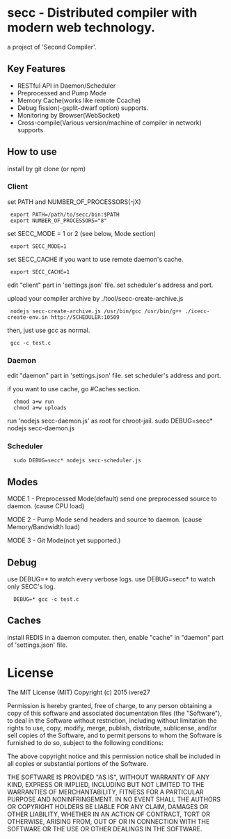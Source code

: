 # secc - Distributed compiler with modern web technology.

a project of 'Second Compiler'.

## Key Features

- RESTful API in Daemon/Scheduler
- Preprocessed and Pump Mode
- Memory Cache(works like remote Ccache)
- Debug fission(-gsplit-dwarf option) supports.
- Monitoring by Browser(WebSocket)
- Cross-compile(Various version/machine of compiler in network) supports

## How to use

install by git clone (or npm)

### Client

set PATH and NUMBER_OF_PROCESSORS(-jX)

     export PATH=/path/to/secc/bin:$PATH
     export NUMBER_OF_PROCESSORS="8"

set SECC_MODE = 1 or 2 (see below, Mode section)

     export SECC_MODE=1

set SECC_CACHE if you want to use remote daemon's cache.

     export SECC_CACHE=1

edit "client" part in 'settings.json' file.
set scheduler's address and port.

upload your compiler archive by ./tool/secc-create-archive.js

     nodejs secc-create-archive.js /usr/bin/gcc /usr/bin/g++ ./icecc-create-env.in http://SCHEDULER:10509

then, just use gcc as normal.

     gcc -c test.c

### Daemon

edit "daemon" part in 'settings.json' file.
set scheduler's address and port.

if you want to use cache, go #Caches section.

      chmod a+w run
      chmod a+w uploads

run 'nodejs secc-daemon.js' as root for chroot-jail.
      sudo DEBUG=secc* nodejs secc-daemon.js

### Scheduler

      sudo DEBUG=secc* nodejs secc-scheduler.js

## Modes

MODE 1 - Preprocessed Mode(default)
  send one preprocessed source to daemon. (cause CPU load)

MODE 2 - Pump Mode
  send headers and source to daemon. (cause Memory/Bandwidth load)

MODE 3 - Git Mode(not yet supported.)

## Debug

use DEBUG=* to watch every verbose logs.
use DEBUG=secc* to watch only SECC's log.

      DEBUG=* gcc -c test.c

## Caches

install REDIS in a daemon computer. then,
enable "cache" in "daemon" part of 'settings.json' file.


# License

The MIT License (MIT)
Copyright (c) 2015 ivere27

Permission is hereby granted, free of charge, to any person obtaining a copy of
this software and associated documentation files (the "Software"), to deal in
the Software without restriction, including without limitation the rights to
use, copy, modify, merge, publish, distribute, sublicense, and/or sell copies of
the Software, and to permit persons to whom the Software is furnished to do so,
subject to the following conditions:

The above copyright notice and this permission notice shall be included in all
copies or substantial portions of the Software.

THE SOFTWARE IS PROVIDED "AS IS", WITHOUT WARRANTY OF ANY KIND, EXPRESS OR
IMPLIED, INCLUDING BUT NOT LIMITED TO THE WARRANTIES OF MERCHANTABILITY,
FITNESS FOR A PARTICULAR PURPOSE AND NONINFRINGEMENT. IN NO EVENT SHALL THE
AUTHORS OR COPYRIGHT HOLDERS BE LIABLE FOR ANY CLAIM, DAMAGES OR OTHER
LIABILITY, WHETHER IN AN ACTION OF CONTRACT, TORT OR OTHERWISE, ARISING FROM,
OUT OF OR IN CONNECTION WITH THE SOFTWARE OR THE USE OR OTHER DEALINGS IN THE
SOFTWARE.